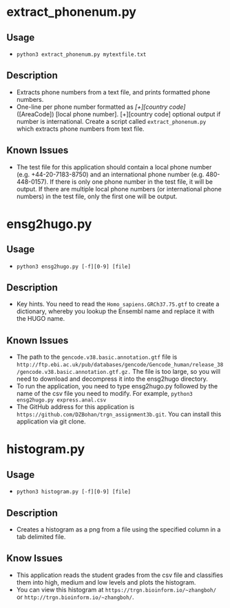 # extract_phonenum.py## Usage* `python3 extract_phonenum.py mytextfile.txt`## Description* Extracts phone numbers from a text file, and prints formatted phone numbers.* One-line per phone number formatted as *[+][country code]* ([AreaCode]) [local phone number]. [+][country code] optional output if number is international. Create a script called `extract_phonenum.py` which extracts phone numbers from text file.## Known Issues* The test file for this application should contain a local phone number (e.g. +44-20-7183-8750) and an international phone number (e.g. 480-448-0157). If there is only one phone number in the test file, it will be output. If there are multiple local phone numbers (or international phone numbers) in the test file, only the first one will be output.# ensg2hugo.py## Usage* `python3 ensg2hugo.py [-f][0-9] [file]`## Description* Key hints. You need to read the `Homo_sapiens.GRCh37.75.gtf` to create a dictionary, whereby you lookup the Ensembl name and replace it with the HUGO name.## Known Issues* The path to the `gencode.v38.basic.annotation.gtf` file is `http://ftp.ebi.ac.uk/pub/databases/gencode/Gencode_human/release_38/gencode.v38.basic.annotation.gtf.gz.` The file is too large, so you will need to download and  decompress it into the ensg2hugo directory.* To run the application, you need to type ensg2hugo.py followed by the name of the csv file you need to modify. For example, `python3 ensg2hugo.py express.anal.csv`* The GitHub address for this application is `https://github.com/DZBohan/trgn_assignment3b.git`. You can install this application via git clone.# histogram.py## Usage* `python3 histogram.py [-f][0-9] [file]`## Description* Creates a histogram as a png from a file using the specified column in a tab delimited file.## Know Issues* This application reads the student grades from the csv file and classifies them into high, medium and low levels and plots the histogram.* You can view this histogram at `https://trgn.bioinform.io/~zhangboh/` or `http://trgn.bioinform.io/~zhangboh/`.